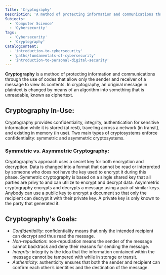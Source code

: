 ```yaml
---
Title: 'Cryptography'
Description: 'A method of protecting information and communications through the use of codes that allow only the sender and receiver of a message to view its contents.'
Subjects:
  - 'Computer Science'
  - 'Cybersecurity'
Tags:
  - 'Cybersecurity'
  - 'Cryptography'
CatalogContent:
  - 'introduction-to-cybersecurity'
  - 'paths/fundamentals-of-cybersecurity'
  - 'introduction-to-personal-digital-security'
---
```


**Cryptography** is a method of protecting information and communications through the use of codes that allow only the sender and receiver of a message to view its contents. In cryptography, an original message in plaintext is changed by means of an algorithm into something that is unreadable, known as ciphertext.

## Cryptography In-Use:

Cryptography provides confidentiality, integrity, authentication for sensitive information while it is stored (at rest), traveling across a network (in transit), and existing in memory (in use). Two main types of cryptosystems enforce confidentiality: symmetric and asymmetric cryptosystems.

### Symmetric vs. Asymmetric Cryptography:

Cryptography's approach uses a secret key for both encryption and decryption. Data is changed into a format that cannot be read or interpreted by someone who does not have the key used to encrypt it during this phase. Symmetric cryptography is based on a single shared key that all parties are privy to and can utilize to encrypt and decrypt data. Asymmetric cryptography encrypts and decrypts a message using a pair of similar keys. Anybody can use a public key to encrypt a document so that only the recipient can decrypt it with their private key. A private key is only known to the party that generated it.

## Cryptography's Goals:

- _Confidentiality_: confidentiality means that only the intended recipient can decrypt and thus read the message.
- _Non-repudiation_: non-repudiation means the sender of the message cannot backtrack and deny their reasons for sending the message.
- _Integrity_: integrity is the idea that the information contained within the message cannot be tampered with while in storage or transit.
- _Authenticity_: authenticity ensures that both the sender and recipient can confirm each other’s identities and the destination of the message.
